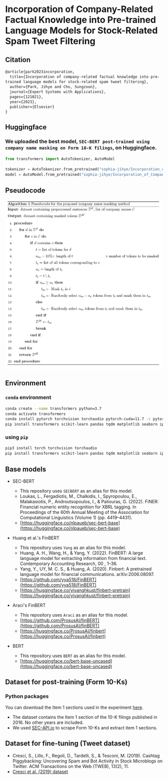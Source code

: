 # Incorporation of Company-Related Factual Knowledge into Pre-trained Language Models for Stock-Related Spam Tweet Filtering

## Citation
```
@article{park2023incorporation,
  title={Incorporation of company-related factual knowledge into pre-trained language models for stock-related spam tweet filtering},
  author={Park, Jihye and Cho, Sungzoon},
  journal={Expert Systems with Applications},
  pages={121021},
  year={2023},
  publisher={Elsevier}
}
```

## Huggingface 
### We uploaded the best model, `SEC-BERT post-trained using company name masking on Form 10-K filings`, on Huggingface. 
```python
from transformers import AutoTokenizer, AutoModel
  
tokenizer = AutoTokenizer.from_pretrained("sophia-jihye/Incorporation_of_Company-Related_Factual_Knowledge_into_Pre-trained_Language_Models")
model = AutoModel.from_pretrained("sophia-jihye/Incorporation_of_Company-Related_Factual_Knowledge_into_Pre-trained_Language_Models")

```

## Pseudocode
![pseudocode](./assets/pseudocode.jpg)

## Environment 
### `conda` environment
```bash
conda create --name transformers python=3.7
conda activate transformers
conda install pytorch torchvision torchaudio pytorch-cuda=11.7 -c pytorch -c nvidia 
pip install transformers scikit-learn pandas tqdm matplotlib seaborn ipython nltk
```

### using `pip`
```bash
pip3 install torch torchvision torchaudio
pip install transformers scikit-learn pandas tqdm matplotlib seaborn ipython nltk
```

## Base models
* SEC-BERT
	- This repository uses `SECBERT` as an alias for this model.
	- Loukas, L., Fergadiotis, M., Chalkidis, I., Spyropoulou, E., Malakasiotis, P., Androutsopoulos, I., & Paliouras, G. (2022). FiNER: Financial numeric entity recognition for XBRL tagging. In Proceedings of the 60th Annual Meeting of the Association for Computational Linguistics (Volume 1) (pp. 4419–4431).
	- [https://huggingface.co/nlpaueb/sec-bert-base](https://huggingface.co/nlpaueb/sec-bert-base)

* Huang et al.'s FinBERT
	- This repository uses `Yang` as an alias for this model.
	- Huang, A. H., Wang, H., & Yang, Y. (2022). FinBERT: A large language model for extracting information from financial text. Contemporary Accounting Research, 00 , 1–36.
	- Yang, Y., UY, M. C. S., & Huang, A. (2020). Finbert: A pretrained language model for financial communications. arXiv:2006.08097.
	- [https://github.com/yya518/FinBERT](https://github.com/yya518/FinBERT)
	- [https://huggingface.co/yiyanghkust/finbert-pretrain](https://huggingface.co/yiyanghkust/finbert-pretrain)

* Araci's FinBERT
	- This repository uses `Araci` as an alias for this model.
	- [https://github.com/ProsusAI/finBERT](https://github.com/ProsusAI/finBERT)
	- [https://huggingface.co/ProsusAI/finbert](https://huggingface.co/ProsusAI/finbert)

* BERT
	- This repository uses `BERT` as an alias for this model.
	- [https://huggingface.co/bert-base-uncased](https://huggingface.co/bert-base-uncased)

## Dataset for post-training (Form 10-Ks)

### Python packages
You can download the Item 1 sections used in the experiment [here](https://github.com/sophia-jihye/Incorporation_of_Company-related_Factual_Knowledge_into_Pretrained_Language_Models/tree/main/SEC-API.io).
- The dataset contains the Item 1 section of the 10-K filings published in 2016. No other years are included.
- We used <a href="https://sec-api.io">SEC-API.io</a> to scrape Form 10-Ks and extract item 1 sections.


## Dataset for fine-tuning (Tweet dataset) 
* Cresci, S., Lillo, F., Regoli, D., Tardelli, S., & Tesconi, M. (2019). Cashtag Piggybacking: Uncovering Spam and Bot Activity in Stock Microblogs on Twitter. ACM Transactions on the Web (TWEB), 13(2), 11.
* [Cresci et al. (2019) dataset](https://zenodo.org/record/2686862#.Yi2D4nrP23A)
